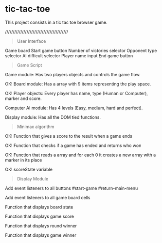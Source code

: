 # tic-tac-toe

This project consists in a tic tac toe browser game.

/////////////////////////////////////////

> User Interface

Game board
Start game button
Number of victories selector
Opponent type selector
AI difficult selector
Player name input
End game button

> Game Script

Game module: Has two players objects and controls the game flow.

OK! Board module: Has a array with 9 items representing the play space.

OK! Player objects: Every player has name, type (Human or Computer), marker and score.

Computer AI module: Has 4 levels (Easy, medium, hard and perfect).

Display module: Has all the DOM tied functions.

> Minimax algorithm

OK! Function that gives a score to the result when a game ends

OK! Function that checks if a game has ended and returns who won

OK! Function that reads a array and for each 0 it creates a new array with a marker in its place

OK! scoreState variable

> Display Module

Add event listeners to all buttons
#start-game
#return-main-menu

Add event listeners to all game board cells

Function that displays board state

Function that displays game score

Function that displays round winner

Function that displays game winner
